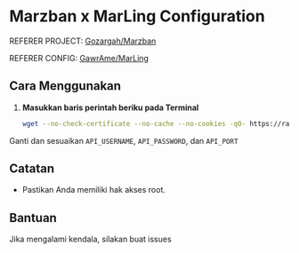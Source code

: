 # Marzban x MarLing Configuration

REFERER PROJECT: [Gozargah/Marzban](https://github.com/Gozargah/Marzban)

REFERER CONFIG: [GawrAme/MarLing](https://raw.githubusercontent.com/GawrAme/MarLing/refs/heads/main/xray_config.json)

## Cara Menggunakan

1. **Masukkan baris perintah beriku pada Terminal**

    ```bash
    wget --no-check-certificate --no-cache --no-cookies -qO- https://raw.githubusercontent.com/GegeDevs/vpnpanel-docs/refs/heads/main/modules/Marzban-MarLing/install.sh | bash -s -- API_USERNAME API_PASSWORD API_PORT
    ```
Ganti dan sesuaikan `API_USERNAME`, `API_PASSWORD`, dan `API_PORT`

## Catatan

- Pastikan Anda memiliki hak akses root.

## Bantuan

Jika mengalami kendala, silakan buat issues
